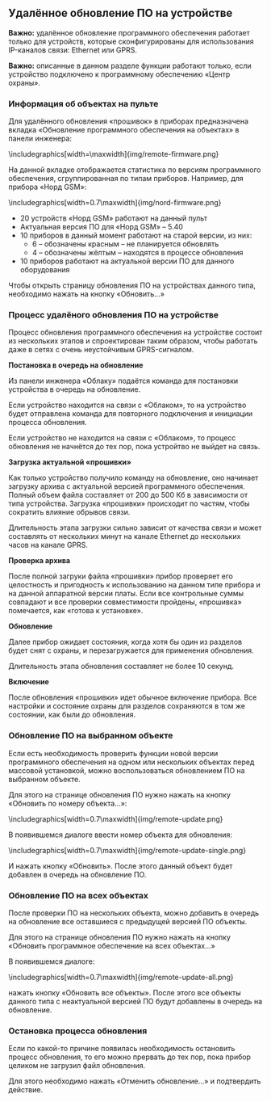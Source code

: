 ## Удалённое обновление ПО на устройстве

**Важно:** удалённое обновление программного обеспечения работает только для устройств, которые сконфигурированы для использования IP-каналов связи: Ethernet или GPRS.

**Важно:** описанные в данном разделе функции работают только, если устройство подключено к программному обеспечению «Центр охраны».

### Информация об объектах на пульте

Для удалённого обновления «прошивок» в приборах предназначена вкладка «Обновление программного обеспечения на объектах» в панели инженера:

\includegraphics[width=\maxwidth]{img/remote-firmware.png}

На данной вкладке отображается статистика по версиям программного обеспечения, сгруппированная по типам приборов. Например, для прибора «Норд GSM»:

\includegraphics[width=0.7\maxwidth]{img/nord-firmware.png}

* 20 устройств «Норд GSM» работают на данный пульт
* Актуальная версия ПО для «Норд GSM» – 5.40
* 10 приборов в данный момент работают на старой версии, из них:
  * 6 – обозначены красным – не планируется обновлять
  * 4 – обозначены жёлтым – находятся в процессе обновления
* 10 приборов работают на актуальной версии ПО для данного оборудования

Чтобы открыть страницу обновления ПО на устройствах данного типа, необходимо нажать на кнопку «Обновить...»

### Процесс удалёного обновления ПО на устройстве

Процесс обновления программного обеспечения на устройстве состоит из нескольких этапов и спроектирован таким образом, чтобы работать даже в сетях с очень неустойчивым GPRS-сигналом.

**Постановка в очередь на обновление**

Из панели инженера «Облаку» подаётся команда для постановки устройства в очередь на обновление.

Если устройство находится на связи с «Облаком», то на устройство будет отправлена команда для повторного подключения и инициации процесса обновления.

Если устройство не находится на связи с «Облаком», то процесс обновления не начнётся до тех пор, пока устройтво не выйдет на связь.

**Загрузка актуальной «прошивки»**

Как только устройство получило команду на обновление, оно начинает загрузку архива с актуальной версией программного обеспечения. Полный объем файла составляет от 200 до 500 Кб в зависимости от типа устройства. Загрузка «прошивки» происходит по частям, чтобы сократить влияние обрывов связи.

Длительность этапа загрузки сильно зависит от качества связи и может составлять от нескольких минут на канале Ethernet до нескольких часов на канале GPRS.

**Проверка архива**

После полной загруки файла «прошивки» прибор проверяет его целостность и пригодность к использованию на данном типе прибора и на данной аппаратной версии платы. Если все контрольные суммы совпадают и все проверки совместимости пройдены, «прошивка» помечается, как «готова к установке».

**Обновление**

Далее прибор ожидает состояния, когда хотя бы один из разделов будет снят с охраны, и перезагружается для применения обновления.

Длительность этапа обновления составляет не более 10 секунд.

**Включение**

После обновления «прошивки» идет обычное включение прибора. Все настройки и состояние охраны для разделов сохраняются в том же состоянии, как были до обновления.

### Обновление ПО на выбранном объекте

Если есть необходимость проверить функции новой версии программного обеспечения на одном или нескольких объектах перед массовой установкой, можно воспользоваться обновлением ПО на выбранном объекте.

Для этого на странице обновления ПО нужно нажать на кнопку «Обновить по номеру объекта...»:

\includegraphics[width=0.7\maxwidth]{img/remote-update.png}

В появившемся диалоге ввести номер объекта для обновления:

\includegraphics[width=0.7\maxwidth]{img/remote-update-single.png}

И нажать кнопку «Обновить». После этого данный объект будет добавлен в очередь на обновление ПО.

### Обновление ПО на всех объектах

После проверки ПО на нескольких объекта, можно добавить в очередь на обновление все оставшиеся с предыдущей версией ПО объекты.

Для этого на странице обновления ПО нужно нажать на кнопку «Обновить программное обеспечение на всех объектах...»

В появившемся диалоге:

\includegraphics[width=0.7\maxwidth]{img/remote-update-all.png}

нажать кнопку «Обновить все объекты». После этого все объекты данного типа с неактуальной версией ПО будут добавлены в очередь на обновление.

### Остановка процесса обновления

Если по какой-то причине появилась необходимость остановить процесс обновления, то его можно прервать до тех пор, пока прибор целиком не загрузил файл обновления.

Для этого необходимо нажать «Отменить обновление...» и подтвердить действие.

